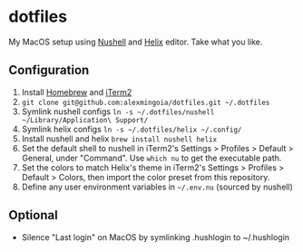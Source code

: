 # dotfiles

My MacOS setup using [Nushell](https://www.nushell.sh) and [Helix](https://helix-editor.com) editor. Take what you like.
  
## Configuration

1. Install [Homebrew](https://brew.sh) and [iTerm2](https://iterm2.com)
2. `git clone git@github.com:alexmingoia/dotfiles.git ~/.dotfiles`
3. Symlink nushell configs `ln -s ~/.dotfiles/nushell ~/Library/Application\ Support/`
4. Symlink helix configs `ln -s ~/.dotfiles/helix ~/.config/`
5. Install nushell and helix `brew install nushell helix`
6. Set the default shell to nushell in iTerm2's Settings > Profiles > Default > General, under "Command". Use `which nu` to get the executable path.
7. Set the colors to match Helix's theme in iTerm2's Settings > Profiles > Default > Colors, then import the color preset from this repository.
8. Define any user environment variables in `~/.env.nu` (sourced by nushell)

## Optional

- Silence "Last login" on MacOS by symlinking .hushlogin to ~/.hushlogin
